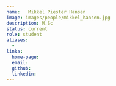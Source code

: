 ```yaml
---
name: 	Mikkel Piester Hansen
image: images/people/mikkel_hansen.jpg
description: M.Sc
status: current
role: student
aliases:
  - 
links: 
  home-page: 
  email: 
  github: 
  linkedin: 
---
```

